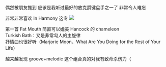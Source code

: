---
---

偶然被朋友推到 应该是我听过最好的放克爵键盘手之一了 非常令人难忘

非常非常喜欢 In Harmony 这专
![](https://picture-guan.oss-cn-hangzhou.aliyuncs.com/20220816144221.png)

第一首 Fat Mouth 简直可以媲美 Hancock 的 chameleon  
Turkish Bath：又是非常勾人的主旋律  
抒情曲也很好听（Marjorie Moon、What Are You Doing for the Rest of Your Life）

越来越发现 groove+melodic 这个组合真的对我有致命杀伤力（